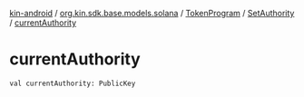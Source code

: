 [kin-android](../../../index.md) / [org.kin.sdk.base.models.solana](../../index.md) / [TokenProgram](../index.md) / [SetAuthority](index.md) / [currentAuthority](./current-authority.md)

# currentAuthority

`val currentAuthority: PublicKey`